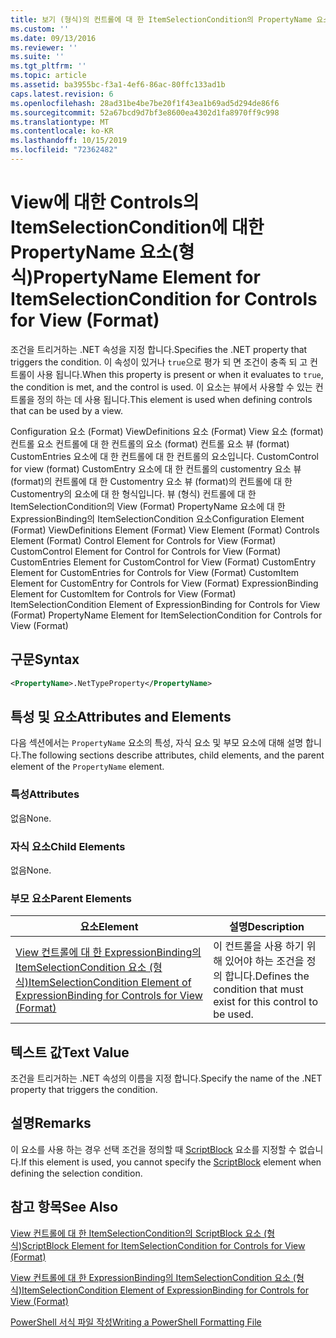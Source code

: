 ```yaml
---
title: 보기 (형식)의 컨트롤에 대 한 ItemSelectionCondition의 PropertyName 요소 | Microsoft Docs
ms.custom: ''
ms.date: 09/13/2016
ms.reviewer: ''
ms.suite: ''
ms.tgt_pltfrm: ''
ms.topic: article
ms.assetid: ba3955bc-f3a1-4ef6-86ac-80ffc133ad1b
caps.latest.revision: 6
ms.openlocfilehash: 28ad31be4be7be20f1f43ea1b69ad5d294de86f6
ms.sourcegitcommit: 52a67bcd9d7bf3e8600ea4302d1fa8970ff9c998
ms.translationtype: MT
ms.contentlocale: ko-KR
ms.lasthandoff: 10/15/2019
ms.locfileid: "72362482"
---
```

# <a name="propertyname-element-for-itemselectioncondition-for-controls-for-view-format"></a><span data-ttu-id="28441-102">View에 대한 Controls의 ItemSelectionCondition에 대한 PropertyName 요소(형식)</span><span class="sxs-lookup"><span data-stu-id="28441-102">PropertyName Element for ItemSelectionCondition for Controls for View (Format)</span></span>

<span data-ttu-id="28441-103">조건을 트리거하는 .NET 속성을 지정 합니다.</span><span class="sxs-lookup"><span data-stu-id="28441-103">Specifies the .NET property that triggers the condition.</span></span> <span data-ttu-id="28441-104">이 속성이 있거나 `true`으로 평가 되 면 조건이 충족 되 고 컨트롤이 사용 됩니다.</span><span class="sxs-lookup"><span data-stu-id="28441-104">When this property is present or when it evaluates to `true`, the condition is met, and the control is used.</span></span> <span data-ttu-id="28441-105">이 요소는 뷰에서 사용할 수 있는 컨트롤을 정의 하는 데 사용 됩니다.</span><span class="sxs-lookup"><span data-stu-id="28441-105">This element is used when defining controls that can be used by a view.</span></span>

<span data-ttu-id="28441-106">Configuration 요소 (Format) ViewDefinitions 요소 (Format) View 요소 (format) 컨트롤 요소 컨트롤에 대 한 컨트롤의 요소 (format) 컨트롤 요소 뷰 (format) CustomEntries 요소에 대 한 컨트롤에 대 한 컨트롤의 요소입니다. CustomControl for view (format) CustomEntry 요소에 대 한 컨트롤의 customentry 요소 뷰 (format)의 컨트롤에 대 한 Customentry 요소 뷰 (format)의 컨트롤에 대 한 Customentry의 요소에 대 한 형식입니다. 뷰 (형식) 컨트롤에 대 한 ItemSelectionCondition의 View (Format) PropertyName 요소에 대 한 ExpressionBinding의 ItemSelectionCondition 요소</span><span class="sxs-lookup"><span data-stu-id="28441-106">Configuration Element (Format) ViewDefinitions Element (Format) View Element (Format) Controls Element (Format) Control Element for Controls for View (Format) CustomControl Element for Control for Controls for View (Format) CustomEntries Element for CustomControl for View (Format) CustomEntry Element for CustomEntries for Controls for View (Format) CustomItem Element for CustomEntry for Controls for View (Format) ExpressionBinding Element for CustomItem for Controls for View (Format) ItemSelectionCondition Element of ExpressionBinding for Controls for View (Format) PropertyName Element for ItemSelectionCondition for Controls for View (Format)</span></span>

## <a name="syntax"></a><span data-ttu-id="28441-107">구문</span><span class="sxs-lookup"><span data-stu-id="28441-107">Syntax</span></span>

```xml
<PropertyName>.NetTypeProperty</PropertyName>
```

## <a name="attributes-and-elements"></a><span data-ttu-id="28441-108">특성 및 요소</span><span class="sxs-lookup"><span data-stu-id="28441-108">Attributes and Elements</span></span>

<span data-ttu-id="28441-109">다음 섹션에서는 `PropertyName` 요소의 특성, 자식 요소 및 부모 요소에 대해 설명 합니다.</span><span class="sxs-lookup"><span data-stu-id="28441-109">The following sections describe attributes, child elements, and the parent element of the `PropertyName` element.</span></span>

### <a name="attributes"></a><span data-ttu-id="28441-110">특성</span><span class="sxs-lookup"><span data-stu-id="28441-110">Attributes</span></span>

<span data-ttu-id="28441-111">없음</span><span class="sxs-lookup"><span data-stu-id="28441-111">None.</span></span>

### <a name="child-elements"></a><span data-ttu-id="28441-112">자식 요소</span><span class="sxs-lookup"><span data-stu-id="28441-112">Child Elements</span></span>

<span data-ttu-id="28441-113">없음</span><span class="sxs-lookup"><span data-stu-id="28441-113">None.</span></span>

### <a name="parent-elements"></a><span data-ttu-id="28441-114">부모 요소</span><span class="sxs-lookup"><span data-stu-id="28441-114">Parent Elements</span></span>

|<span data-ttu-id="28441-115">요소</span><span class="sxs-lookup"><span data-stu-id="28441-115">Element</span></span>|<span data-ttu-id="28441-116">설명</span><span class="sxs-lookup"><span data-stu-id="28441-116">Description</span></span>|
|-------------|-----------------|
|[<span data-ttu-id="28441-117">View 컨트롤에 대 한 ExpressionBinding의 ItemSelectionCondition 요소 (형식)</span><span class="sxs-lookup"><span data-stu-id="28441-117">ItemSelectionCondition Element of ExpressionBinding for Controls for View (Format)</span></span>](./itemselectioncondition-element-for-expressionbinding-for-controls-for-view-format.md)|<span data-ttu-id="28441-118">이 컨트롤을 사용 하기 위해 있어야 하는 조건을 정의 합니다.</span><span class="sxs-lookup"><span data-stu-id="28441-118">Defines the condition that must exist for this control to be used.</span></span>|

## <a name="text-value"></a><span data-ttu-id="28441-119">텍스트 값</span><span class="sxs-lookup"><span data-stu-id="28441-119">Text Value</span></span>

<span data-ttu-id="28441-120">조건을 트리거하는 .NET 속성의 이름을 지정 합니다.</span><span class="sxs-lookup"><span data-stu-id="28441-120">Specify the name of the .NET property that triggers the condition.</span></span>

## <a name="remarks"></a><span data-ttu-id="28441-121">설명</span><span class="sxs-lookup"><span data-stu-id="28441-121">Remarks</span></span>

<span data-ttu-id="28441-122">이 요소를 사용 하는 경우 선택 조건을 정의할 때 [ScriptBlock](./scriptblock-element-for-itemselectioncondition-for-controls-for-view-format.md) 요소를 지정할 수 없습니다.</span><span class="sxs-lookup"><span data-stu-id="28441-122">If this element is used, you cannot specify the [ScriptBlock](./scriptblock-element-for-itemselectioncondition-for-controls-for-view-format.md) element when defining the selection condition.</span></span>

## <a name="see-also"></a><span data-ttu-id="28441-123">참고 항목</span><span class="sxs-lookup"><span data-stu-id="28441-123">See Also</span></span>

[<span data-ttu-id="28441-124">View 컨트롤에 대 한 ItemSelectionCondition의 ScriptBlock 요소 (형식)</span><span class="sxs-lookup"><span data-stu-id="28441-124">ScriptBlock Element for ItemSelectionCondition for Controls for View (Format)</span></span>](./scriptblock-element-for-itemselectioncondition-for-controls-for-view-format.md)

[<span data-ttu-id="28441-125">View 컨트롤에 대 한 ExpressionBinding의 ItemSelectionCondition 요소 (형식)</span><span class="sxs-lookup"><span data-stu-id="28441-125">ItemSelectionCondition Element of ExpressionBinding for Controls for View (Format)</span></span>](./itemselectioncondition-element-for-expressionbinding-for-controls-for-view-format.md)

[<span data-ttu-id="28441-126">PowerShell 서식 파일 작성</span><span class="sxs-lookup"><span data-stu-id="28441-126">Writing a PowerShell Formatting File</span></span>](./writing-a-powershell-formatting-file.md)
